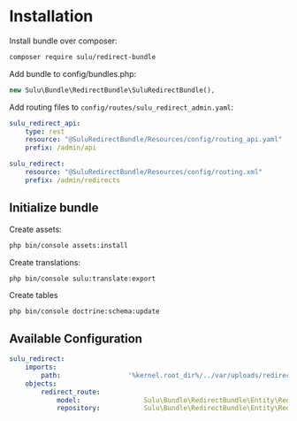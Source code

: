 # Installation

Install bundle over composer:

```bash
composer require sulu/redirect-bundle
```

Add bundle to config/bundles.php:

```php
new Sulu\Bundle\RedirectBundle\SuluRedirectBundle(),
```

Add routing files to `config/routes/sulu_redirect_admin.yaml`:

```yml
sulu_redirect_api:
    type: rest
    resource: "@SuluRedirectBundle/Resources/config/routing_api.yaml"
    prefix: /admin/api

sulu_redirect:
    resource: "@SuluRedirectBundle/Resources/config/routing.xml"
    prefix: /admin/redirects
```

## Initialize bundle

Create assets:

```bash
php bin/console assets:install
```

Create translations:

```
php bin/console sulu:translate:export
```

Create tables

```bash
php bin/console doctrine:schema:update
```

## Available Configuration

```yml
sulu_redirect:
    imports:
        path:                 '%kernel.root_dir%/../var/uploads/redirects'
    objects:
        redirect_route:
            model:                Sulu\Bundle\RedirectBundle\Entity\RedirectRoute
            repository:           Sulu\Bundle\RedirectBundle\Entity\RedirectRouteRepository
```

